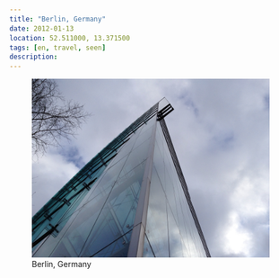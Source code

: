 ```yaml
---
title: "Berlin, Germany"
date: 2012-01-13
location: 52.511000, 13.371500
tags: [en, travel, seen]
description: 
---
```


<figure>
  <img src="/assets/img/2012-01-13-berlin-germany.jpeg" alt="Berlin, Germany">
  <figcaption>Berlin, Germany</figcaption>
</figure>
